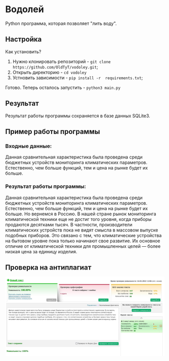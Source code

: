# Водолей

Python программа, которая позволяет "лить воду".

## Настройка
Как установить?

1. Нужно клонировать репозиторий - `git clone https://github.com/OldTyT/vodoley.git`;
2. Открыть директорию - `cd vodoley`
3. Устновить зависимости - `pip install -r  requirements.txt`;

Готово. Теперь осталось запустить - `python3 main.py`

## Результат
Результат работы программы сохраняется в базе данных SQLite3.

## Пример работы программы

### Входные данные:
Данная сравнительная характеристика была проведена среди бюджетных устройств мониторинга климатических параметров. Естественно, чем больше функций, тем и цена на рынке будет их больше. 
### Результат работы программы:
Данная сравнительная характеристика была проведена среди бюджетных устройств мониторинга климатических параметров. Естественно, чем больше функций, тем и цена на рынке будет их больше. Но вернемся в Россию. В нашей стране рынок мониторинга климатической техники еще не достиг того уровня, когда приборы продаются десятками тысяч. В частности, производители климатических устройств пока не видят смысла в массовом выпуске подобных приборов. Это связано с тем, что климатические устройства на бытовом уровне пока только начинают свое развитие. Их основное отличие от климатической техники для промышленных целей — более низкая цена за единицу изделия.

## Проверка на антиплагиат

![alt text](https://github.com/OldTyT/vodoley/raw/master/img/1.jpg)